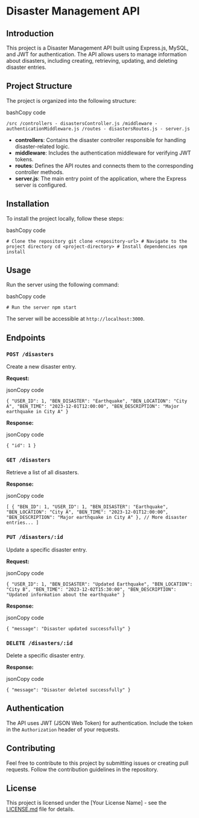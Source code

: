 # Disaster Management API

## Introduction

This project is a Disaster Management API built using Express.js, MySQL, and JWT for authentication. The API allows users to manage information about disasters, including creating, retrieving, updating, and deleting disaster entries.

## Project Structure

The project is organized into the following structure:

bashCopy code

`/src /controllers - disastersController.js /middleware - authenticationMiddleware.js /routes - disastersRoutes.js - server.js`

- **controllers**: Contains the disaster controller responsible for handling disaster-related logic.
- **middleware**: Includes the authentication middleware for verifying JWT tokens.
- **routes**: Defines the API routes and connects them to the corresponding controller methods.
- **server.js**: The main entry point of the application, where the Express server is configured.

## Installation

To install the project locally, follow these steps:

bashCopy code

`# Clone the repository git clone <repository-url> # Navigate to the project directory cd <project-directory> # Install dependencies npm install`

## Usage

Run the server using the following command:

bashCopy code

`# Run the server npm start`

The server will be accessible at `http://localhost:3000`.

## Endpoints

### `POST /disasters`

Create a new disaster entry.

**Request:**

jsonCopy code

`{ "USER_ID": 1, "BEN_DISASTER": "Earthquake", "BEN_LOCATION": "City A", "BEN_TIME": "2023-12-01T12:00:00", "BEN_DESCRIPTION": "Major earthquake in City A" }`

**Response:**

jsonCopy code

`{ "id": 1 }`

### `GET /disasters`

Retrieve a list of all disasters.

**Response:**

jsonCopy code

`[ { "BEN_ID": 1, "USER_ID": 1, "BEN_DISASTER": "Earthquake", "BEN_LOCATION": "City A", "BEN_TIME": "2023-12-01T12:00:00", "BEN_DESCRIPTION": "Major earthquake in City A" }, // More disaster entries... ]`

### `PUT /disasters/:id`

Update a specific disaster entry.

**Request:**

jsonCopy code

`{ "USER_ID": 1, "BEN_DISASTER": "Updated Earthquake", "BEN_LOCATION": "City B", "BEN_TIME": "2023-12-02T15:30:00", "BEN_DESCRIPTION": "Updated information about the earthquake" }`

**Response:**

jsonCopy code

`{ "message": "Disaster updated successfully" }`

### `DELETE /disasters/:id`

Delete a specific disaster entry.

**Response:**

jsonCopy code

`{ "message": "Disaster deleted successfully" }`

## Authentication

The API uses JWT (JSON Web Token) for authentication. Include the token in the `Authorization` header of your requests.

## Contributing

Feel free to contribute to this project by submitting issues or creating pull requests. Follow the contribution guidelines in the repository.

## License

This project is licensed under the [Your License Name] - see the [LICENSE.md](https://chat.openai.com/c/LICENSE.md) file for details.
